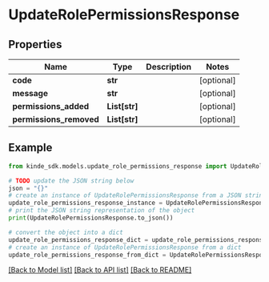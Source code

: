 # UpdateRolePermissionsResponse


## Properties

Name | Type | Description | Notes
------------ | ------------- | ------------- | -------------
**code** | **str** |  | [optional] 
**message** | **str** |  | [optional] 
**permissions_added** | **List[str]** |  | [optional] 
**permissions_removed** | **List[str]** |  | [optional] 

## Example

```python
from kinde_sdk.models.update_role_permissions_response import UpdateRolePermissionsResponse

# TODO update the JSON string below
json = "{}"
# create an instance of UpdateRolePermissionsResponse from a JSON string
update_role_permissions_response_instance = UpdateRolePermissionsResponse.from_json(json)
# print the JSON string representation of the object
print(UpdateRolePermissionsResponse.to_json())

# convert the object into a dict
update_role_permissions_response_dict = update_role_permissions_response_instance.to_dict()
# create an instance of UpdateRolePermissionsResponse from a dict
update_role_permissions_response_from_dict = UpdateRolePermissionsResponse.from_dict(update_role_permissions_response_dict)
```
[[Back to Model list]](../README.md#documentation-for-models) [[Back to API list]](../README.md#documentation-for-api-endpoints) [[Back to README]](../README.md)


